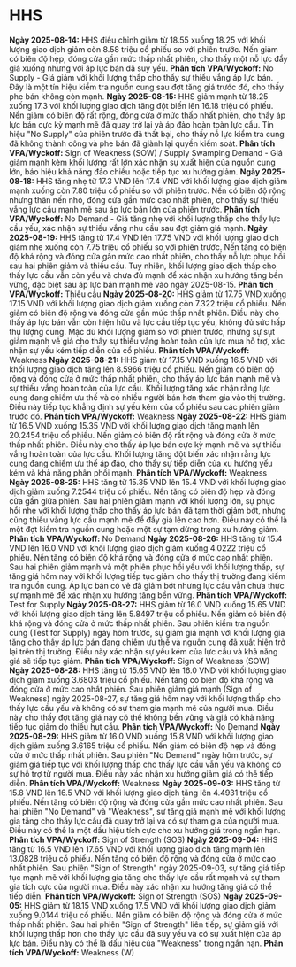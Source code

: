 # HHS

**Ngày 2025-08-14:** HHS điều chỉnh giảm từ 18.55 xuống 18.25 với khối lượng giao dịch giảm còn 8.58 triệu cổ phiếu so với phiên trước. Nến giảm có biên độ hẹp, đóng cửa gần mức thấp nhất phiên, cho thấy một nỗ lực đẩy giá xuống nhưng với áp lực bán đã suy yếu. **Phân tích VPA/Wyckoff:** No Supply - Giá giảm với khối lượng thấp cho thấy sự thiếu vắng áp lực bán. Đây là một tín hiệu kiểm tra nguồn cung sau đợt tăng giá trước đó, cho thấy phe bán không còn mạnh.
**Ngày 2025-08-15:** HHS giảm mạnh từ 18.25 xuống 17.3 với khối lượng giao dịch tăng đột biến lên 16.18 triệu cổ phiếu. Nến giảm có biên độ rất rộng, đóng cửa ở mức thấp nhất phiên, cho thấy áp lực bán cực kỳ mạnh mẽ đã quay trở lại và áp đảo hoàn toàn lực cầu. Tín hiệu "No Supply" của phiên trước đã thất bại, cho thấy nỗ lực kiểm tra cung đã không thành công và phe bán đã giành lại quyền kiểm soát. **Phân tích VPA/Wyckoff:** Sign of Weakness (SOW) / Supply Swamping Demand - Giá giảm mạnh kèm khối lượng rất lớn xác nhận sự xuất hiện của nguồn cung lớn, báo hiệu khả năng đảo chiều hoặc tiếp tục xu hướng giảm.
**Ngày 2025-08-18:** HHS tăng nhẹ từ 17.3 VND lên 17.4 VND với khối lượng giao dịch giảm mạnh xuống còn 7.80 triệu cổ phiếu so với phiên trước. Nến có biên độ rộng nhưng thân nến nhỏ, đóng cửa gần mức cao nhất phiên, cho thấy sự thiếu vắng lực cầu mạnh mẽ sau áp lực bán lớn của phiên trước. **Phân tích VPA/Wyckoff:** No Demand - Giá tăng nhẹ với khối lượng thấp cho thấy lực cầu yếu, xác nhận sự thiếu vắng nhu cầu sau đợt giảm giá mạnh.
**Ngày 2025-08-19:** HHS tăng từ 17.4 VND lên 17.75 VND với khối lượng giao dịch giảm nhẹ xuống còn 7.75 triệu cổ phiếu so với phiên trước. Nến tăng có biên độ khá rộng và đóng cửa gần mức cao nhất phiên, cho thấy nỗ lực phục hồi sau hai phiên giảm và thiếu cầu. Tuy nhiên, khối lượng giao dịch thấp cho thấy lực cầu vẫn còn yếu và chưa đủ mạnh để xác nhận xu hướng tăng bền vững, đặc biệt sau áp lực bán mạnh mẽ vào ngày 2025-08-15. **Phân tích VPA/Wyckoff:** Thiếu cầu
**Ngày 2025-08-20:** HHS giảm từ 17.75 VND xuống 17.15 VND với khối lượng giao dịch giảm xuống còn 7.322 triệu cổ phiếu. Nến giảm có biên độ rộng và đóng cửa gần mức thấp nhất phiên. Điều này cho thấy áp lực bán vẫn còn hiện hữu và lực cầu tiếp tục yếu, không đủ sức hấp thụ lượng cung. Mặc dù khối lượng giảm so với phiên trước, nhưng sự sụt giảm mạnh về giá cho thấy sự thiếu vắng hoàn toàn của lực mua hỗ trợ, xác nhận sự yếu kém tiếp diễn của cổ phiếu. **Phân tích VPA/Wyckoff:** Weakness
**Ngày 2025-08-21:** HHS giảm từ 17.15 VND xuống 16.5 VND với khối lượng giao dịch tăng lên 8.5966 triệu cổ phiếu. Nến giảm có biên độ rộng và đóng cửa ở mức thấp nhất phiên, cho thấy áp lực bán mạnh mẽ và sự thiếu vắng hoàn toàn của lực cầu. Khối lượng tăng xác nhận rằng lực cung đang chiếm ưu thế và có nhiều người bán hơn tham gia vào thị trường. Điều này tiếp tục khẳng định sự yếu kém của cổ phiếu sau các phiên giảm trước đó. **Phân tích VPA/Wyckoff:** Weakness
**Ngày 2025-08-22:** HHS giảm từ 16.5 VND xuống 15.35 VND với khối lượng giao dịch tăng mạnh lên 20.2454 triệu cổ phiếu. Nến giảm có biên độ rất rộng và đóng cửa ở mức thấp nhất phiên. Điều này cho thấy áp lực bán cực kỳ mạnh mẽ và sự thiếu vắng hoàn toàn của lực cầu. Khối lượng tăng đột biến xác nhận rằng lực cung đang chiếm ưu thế áp đảo, cho thấy sự tiếp diễn của xu hướng yếu kém và khả năng phân phối mạnh. **Phân tích VPA/Wyckoff:** Weakness
**Ngày 2025-08-25:** HHS tăng từ 15.35 VND lên 15.4 VND với khối lượng giao dịch giảm xuống 7.2544 triệu cổ phiếu. Nến tăng có biên độ hẹp và đóng cửa gần giữa phiên. Sau hai phiên giảm mạnh với khối lượng lớn, sự phục hồi nhẹ với khối lượng thấp cho thấy áp lực bán đã tạm thời giảm bớt, nhưng cũng thiếu vắng lực cầu mạnh mẽ để đẩy giá lên cao hơn. Điều này có thể là một đợt kiểm tra nguồn cung hoặc một sự tạm dừng trong xu hướng giảm. **Phân tích VPA/Wyckoff:** No Demand
**Ngày 2025-08-26:** HHS tăng từ 15.4 VND lên 16.0 VND với khối lượng giao dịch giảm xuống 4.0222 triệu cổ phiếu. Nến tăng có biên độ khá rộng và đóng cửa ở mức cao nhất phiên. Sau hai phiên giảm mạnh và một phiên phục hồi yếu với khối lượng thấp, sự tăng giá hôm nay với khối lượng tiếp tục giảm cho thấy thị trường đang kiểm tra nguồn cung. Áp lực bán có vẻ đã giảm bớt nhưng lực cầu vẫn chưa thực sự mạnh mẽ để xác nhận xu hướng tăng bền vững. **Phân tích VPA/Wyckoff:** Test for Supply
**Ngày 2025-08-27:** HHS giảm từ 16.0 VND xuống 15.65 VND với khối lượng giao dịch tăng lên 5.8497 triệu cổ phiếu. Nến giảm có biên độ khá rộng và đóng cửa ở mức thấp nhất phiên. Sau phiên kiểm tra nguồn cung (Test for Supply) ngày hôm trước, sự giảm giá mạnh với khối lượng gia tăng cho thấy áp lực bán đang chiếm ưu thế và nguồn cung đã xuất hiện trở lại trên thị trường. Điều này xác nhận sự yếu kém của lực cầu và khả năng giá sẽ tiếp tục giảm. **Phân tích VPA/Wyckoff:** Sign of Weakness (SOW)
**Ngày 2025-08-28:** HHS tăng từ 15.65 VND lên 16.0 VND với khối lượng giao dịch giảm xuống 3.6803 triệu cổ phiếu. Nến tăng có biên độ khá rộng và đóng cửa ở mức cao nhất phiên. Sau phiên giảm giá mạnh (Sign of Weakness) ngày 2025-08-27, sự tăng giá hôm nay với khối lượng thấp cho thấy lực cầu yếu và không có sự tham gia mạnh mẽ của người mua. Điều này cho thấy đợt tăng giá này có thể không bền vững và giá có khả năng tiếp tục giảm do thiếu hụt cầu. **Phân tích VPA/Wyckoff:** No Demand
**Ngày 2025-08-29:** HHS giảm từ 16.0 VND xuống 15.8 VND với khối lượng giao dịch giảm xuống 3.6165 triệu cổ phiếu. Nến giảm có biên độ hẹp và đóng cửa ở mức thấp nhất phiên. Sau phiên "No Demand" ngày hôm trước, sự giảm giá tiếp tục với khối lượng thấp cho thấy lực cầu vẫn yếu và không có sự hỗ trợ từ người mua. Điều này xác nhận xu hướng giảm giá có thể tiếp diễn. **Phân tích VPA/Wyckoff:** Weakness
**Ngày 2025-09-03:** HHS tăng từ 15.8 VND lên 16.5 VND với khối lượng giao dịch tăng lên 4.4931 triệu cổ phiếu. Nến tăng có biên độ rộng và đóng cửa gần mức cao nhất phiên. Sau hai phiên "No Demand" và "Weakness", sự tăng giá mạnh mẽ với khối lượng gia tăng cho thấy lực cầu đã quay trở lại và có sự tham gia của người mua. Điều này có thể là một dấu hiệu tích cực cho xu hướng giá trong ngắn hạn. **Phân tích VPA/Wyckoff:** Sign of Strength (SOS)
**Ngày 2025-09-04:** HHS tăng từ 16.5 VND lên 17.65 VND với khối lượng giao dịch tăng mạnh lên 13.0828 triệu cổ phiếu. Nến tăng có biên độ rộng và đóng cửa ở mức cao nhất phiên. Sau phiên "Sign of Strength" ngày 2025-09-03, sự tăng giá tiếp tục mạnh mẽ với khối lượng gia tăng cho thấy lực cầu rất mạnh và sự tham gia tích cực của người mua. Điều này xác nhận xu hướng tăng giá có thể tiếp diễn. **Phân tích VPA/Wyckoff:** Sign of Strength (SOS)
**Ngày 2025-09-05:** HHS giảm từ 18.15 VND xuống 17.5 VND với khối lượng giao dịch giảm xuống 9.0144 triệu cổ phiếu. Nến giảm có biên độ rộng và đóng cửa ở mức thấp nhất phiên. Sau hai phiên "Sign of Strength" liên tiếp, sự giảm giá với khối lượng thấp hơn cho thấy lực cầu đã suy yếu và có sự xuất hiện của áp lực bán. Điều này có thể là dấu hiệu của "Weakness" trong ngắn hạn. **Phân tích VPA/Wyckoff:** Weakness (W)
